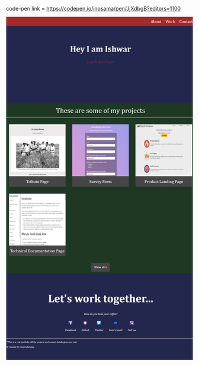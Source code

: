 code-pen link = https://codepen.io/inosama/pen/JjXdbgB?editors=1100

![Personal Portfolio Webpage](https://github.com/ishwar-soni/fcc/blob/master/Responsive%20Web%20Design%20Projects/Build%20a%20Personal%20Portfolio%20Webpage/personal%20portfolio%20webpage.png)